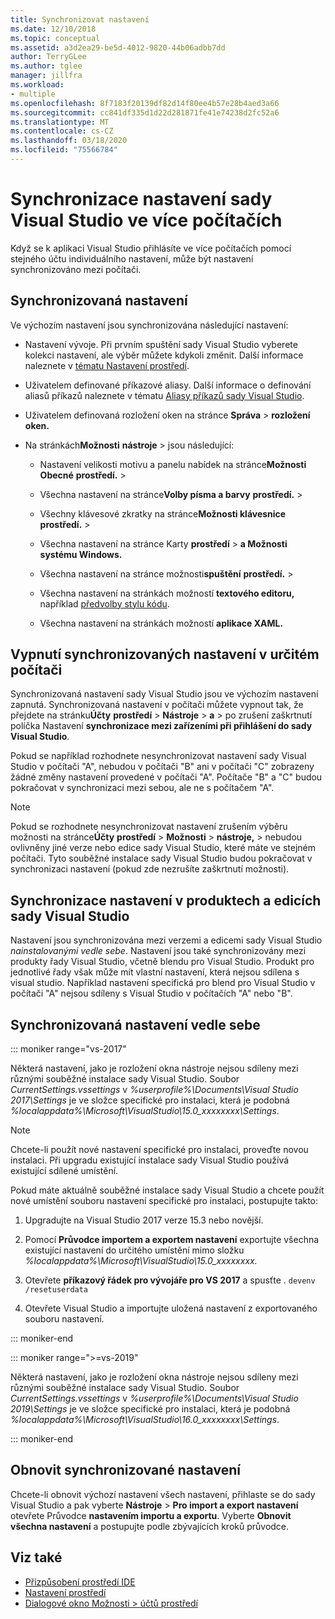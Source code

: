 ```yaml
---
title: Synchronizovat nastavení
ms.date: 12/10/2018
ms.topic: conceptual
ms.assetid: a3d2ea29-be5d-4012-9820-44b06adbb7dd
author: TerryGLee
ms.author: tglee
manager: jillfra
ms.workload:
- multiple
ms.openlocfilehash: 8f7183f20139df82d14f80ee4b57e28b4aed3a66
ms.sourcegitcommit: cc841df335d1d22d281871fe41e74238d2fc52a6
ms.translationtype: MT
ms.contentlocale: cs-CZ
ms.lasthandoff: 03/18/2020
ms.locfileid: "75566784"
---
```

# <a name="synchronize-visual-studio-settings-across-multiple-computers"></a>Synchronizace nastavení sady Visual Studio ve více počítačích

Když se k aplikaci Visual Studio přihlásíte ve více počítačích pomocí stejného účtu individuálního nastavení, může být nastavení synchronizováno mezi počítači.

## <a name="synchronized-settings"></a>Synchronizovaná nastavení

Ve výchozím nastavení jsou synchronizována následující nastavení:

- Nastavení vývoje. Při prvním spuštění sady Visual Studio vyberete kolekci nastavení, ale výběr můžete kdykoli změnit. Další informace naleznete v [tématu Nastavení prostředí](../ide/environment-settings.md).

- Uživatelem definované příkazové aliasy. Další informace o definování aliasů příkazů naleznete v tématu [Aliasy příkazů sady Visual Studio](../ide/reference/visual-studio-command-aliases.md).

- Uživatelem definovaná rozložení oken na stránce **Správa** > **rozložení oken.**

- Na stránkách**Možnosti** **nástroje** > jsou následující:

  - Nastavení velikosti motivu a panelu nabídek na stránce**Možnosti Obecné** **prostředí.** > 

  - Všechna nastavení na stránce**Volby písma a barvy** **prostředí.** > 

  - Všechny klávesové zkratky na stránce**Možnosti klávesnice** **prostředí.** > 

  - Všechna nastavení na stránce Karty **prostředí** > **a Možnosti systému Windows.**

  - Všechna nastavení na stránce možnosti**spuštění** **prostředí.** > 

  - Všechna nastavení na stránkách možností **textového editoru,** například [předvolby stylu kódu](code-styles-and-code-cleanup.md).

  - Všechna nastavení na stránkách možností **aplikace XAML.**

## <a name="turn-off-synchronized-settings-on-a-particular-computer"></a>Vypnutí synchronizovaných nastavení v určitém počítači

Synchronizovaná nastavení sady Visual Studio jsou ve výchozím nastavení zapnutá. Synchronizovaná nastavení v počítači můžete vypnout tak, že přejdete na stránku**Účty** **prostředí** >  **Nástroje** > **a** > po zrušení zaškrtnutí políčka Nastavení **synchronizace mezi zařízeními při přihlášení do sady Visual Studio**.

Pokud se například rozhodnete nesynchronizovat nastavení sady Visual Studio v počítači "A", nebudou v počítači "B" ani v počítači "C" zobrazeny žádné změny nastavení provedené v počítači "A". Počítače "B" a "C" budou pokračovat v synchronizaci mezi sebou, ale ne s počítačem "A".

> [!NOTE]
> Pokud se rozhodnete nesynchronizovat nastavení zrušením výběru možnosti na stránce**Účty** **prostředí** > **Možnosti** >  **nástroje,** > nebudou ovlivněny jiné verze nebo edice sady Visual Studio, které máte ve stejném počítači. Tyto souběžné instalace sady Visual Studio budou pokračovat v synchronizaci nastavení (pokud zde nezrušíte zaškrtnutí možnosti).

## <a name="synchronize-settings-across-visual-studio-family-products-and-editions"></a>Synchronizace nastavení v produktech a edicích sady Visual Studio

Nastavení jsou synchronizována mezi verzemi a edicemi sady Visual Studio *nainstalovanými vedle sebe*. Nastavení jsou také synchronizovány mezi produkty řady Visual Studio, včetně blendu pro Visual Studio. Produkt pro jednotlivé řady však může mít vlastní nastavení, která nejsou sdílena s visual studio. Například nastavení specifická pro blend pro Visual Studio v počítači "A" nejsou sdíleny s Visual Studio v počítačích "A" nebo "B".

## <a name="side-by-side-synchronized-settings"></a>Synchronizovaná nastavení vedle sebe

::: moniker range="vs-2017"

Některá nastavení, jako je rozložení okna nástroje nejsou sdíleny mezi různými souběžné instalace sady Visual Studio. Soubor *CurrentSettings.vssettings* v *%userprofile%\Documents\Visual Studio 2017\Settings* je ve složce specifické pro instalaci, která je podobná *%localappdata%\Microsoft\VisualStudio\15.0_xxxxxxxx\Settings*.

> [!NOTE]
> Chcete-li použít nové nastavení specifické pro instalaci, proveďte novou instalaci. Při upgradu existující instalace sady Visual Studio používá existující sdílené umístění.

Pokud máte aktuálně souběžné instalace sady Visual Studio a chcete použít nové umístění souboru nastavení specifické pro instalaci, postupujte takto:

1. Upgradujte na Visual Studio 2017 verze 15.3 nebo novější.

2. Pomocí **Průvodce importem a exportem nastavení** exportujte všechna existující nastavení do určitého umístění mimo složku *%localappdata%\Microsoft\VisualStudio\15.0_xxxxxxxx.*

3. Otevřete **příkazový řádek pro vývojáře pro VS 2017** a spusťte . `devenv /resetuserdata`

1. Otevřete Visual Studio a importujte uložená nastavení z exportovaného souboru nastavení.

::: moniker-end

::: moniker range=">=vs-2019"

Některá nastavení, jako je rozložení okna nástroje nejsou sdíleny mezi různými souběžné instalace sady Visual Studio. Soubor *CurrentSettings.vssettings* v *%userprofile%\Documents\Visual Studio 2019\Settings* je ve složce specifické pro instalaci, která je podobná *%localappdata%\Microsoft\VisualStudio\16.0_xxxxxxxx\Settings*.

::: moniker-end

## <a name="reset-synchronized-settings"></a>Obnovit synchronizované nastavení

Chcete-li obnovit výchozí nastavení všech nastavení, přihlaste se do sady Visual Studio a pak vyberte **Nástroje** > **Pro import a export nastavení** otevřete Průvodce **nastavením importu a exportu**. Vyberte **Obnovit všechna nastavení** a postupujte podle zbývajících kroků průvodce.

## <a name="see-also"></a>Viz také

- [Přizpůsobení prostředí IDE](../ide/personalizing-the-visual-studio-ide.md)
- [Nastavení prostředí](../ide/environment-settings.md)
- [Dialogové okno Možnosti > účtů prostředí](reference/accounts-environment-options-dialog-box.md)

